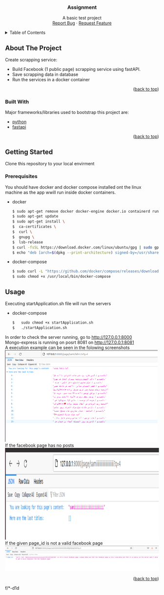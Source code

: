 <div align="center">


  <h3 align="center">Assignment</h3>

  <p align="center">
    A basic test project
    <br />
    <a href="https://github.com/hajer-bouani/elyadataFbPageScrap/issues">Report Bug</a>
    ·
    <a href="https://github.com/hajer-bouani/elyadataFbPageScrap/issues">Request Feature</a>
  </p>
</div>

<!-- TABLE OF CONTENTS -->
<details>
  <summary>Table of Contents</summary>
  <ol>
    <li>
      <a href="#about-the-project">About The Project</a>
      <ul>
        <li><a href="#built-with">Built With</a></li>
      </ul>
    </li>
    <li>
      <a href="#getting-started">Getting Started</a>
      <ul>
        <li><a href="#prerequisites">Prerequisites</a></li>
      </ul>
    </li>
    <li><a href="#usage">Usage</a></li>
  </ol>
</details>

<!-- ABOUT THE PROJECT -->
## About The Project

Create scrapping service:
* Build Facebook (1 public page) scrapping service using fastAPI.
* Save scrapping data in database
* Run the services in a docker container

<p align="right">(<a href="#top">back to top</a>)</p>

### Built With

Major frameworks/libraries used to bootstrap this project are:

* [python](https://www.python.org/)
* [fastapi](https://fastapi.tiangolo.com/)

<p align="right">(<a href="#top">back to top</a>)</p>

<!-- GETTING STARTED -->
## Getting Started

Clone this repository to your local envirment

### Prerequisites

You should have docker and docker compose installed ont the linux machine as the app wwill run inside docker containers.
* docker
  ```sh
  $ sudo apt-get remove docker docker-engine docker.io containerd runc
  $ sudo apt-get update
  $ sudo apt-get install \
  $  ca-certificates \ 
  $  curl \
  $  gnupg \
  $  lsb-release
  $ curl -fsSL https://download.docker.com/linux/ubuntu/gpg | sudo gpg --dearmor -o /usr/share/keyrings/docker-archive-keyring.gpg
  $ echo "deb [arch=$(dpkg --print-architecture) signed-by=/usr/share/keyrings/docker-archive-keyring.gpg] https://download.docker.com/linux/ubuntu (lsb_release -cs) stable" | sudo tee /etc/apt/sources.list.d/docker.list > /dev/null
  ```
* docker-compose
  ```sh
  $ sudo curl -L "https://github.com/docker/compose/releases/download/1.29.2/docker-compose-$(uname -s)-$(uname -m)" -o /usr/local/bin/docker-compose
  $ sudo chmod +x /usr/local/bin/docker-compose
  ```


<!-- USAGE EXAMPLES -->
## Usage

Executing startApplication.sh file will run the servers

* docker-compose
  ```sh
  $   sudo chmod +x startApplication.sh
  $   ./startApplication.sh
  ```

In order to check the server running, go to <a href=http://127.0.0.1:8000>http://127.0.0.1:8000</a>
</br>Mongo-express is running on posrt 8081 on <a href=http://127.0.0.1:8081>http://127.0.0.1:8081</a>
</br>A execution example can be seen in the folowing screenshots
<img src="images/example.png" width="500" height="300">
</br>If the facebook page has no posts</br>
<img src="images/noposts.png" width="650" height="300">
</br>If the given page_id is not a valid facebook page</br>
<img src="images/notavailablepage.png" >
<p align="right">(<a href="#top">back to top</a>)</p>




f/*-d1d
